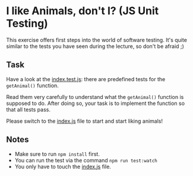 # I like Animals, don't I? (JS Unit Testing)

This exercise offers first steps into the world of software testing. It's quite similar to the tests you have seen during the lecture, so don't be afraid ;)

## Task

Have a look at the [index.test.js](index.test.js): there are predefined tests for the `getAnimal()` function.

Read them very carefully to understand what the `getAnimal()` function is supposed to do. After doing so, your task is to implement the function so that all tests pass.

Please switch to the [index.js](index.js) file to start and start liking animals!

## Notes

- Make sure to run `npm install` first.
- You can run the test via the command `npm run test:watch`
- You only have to touch the [index.js](index.js) file.
